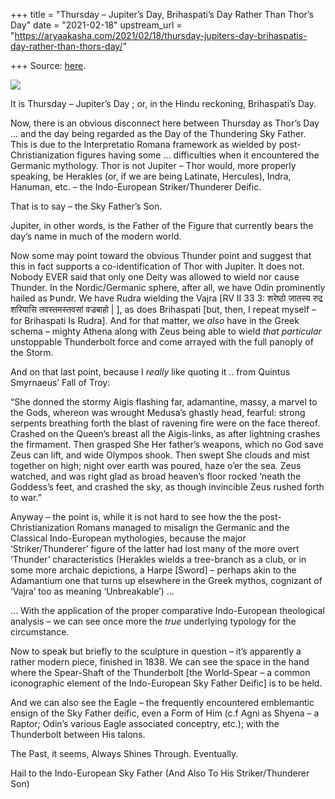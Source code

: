 +++
title = "Thursday – Jupiter’s Day, Brihaspati’s Day Rather Than Thor’s Day"
date = "2021-02-18"
upstream_url = "https://aryaakasha.com/2021/02/18/thursday-jupiters-day-brihaspatis-day-rather-than-thors-day/"

+++
Source: [here](https://aryaakasha.com/2021/02/18/thursday-jupiters-day-brihaspatis-day-rather-than-thors-day/).

![](https://aryaakasha.files.wordpress.com/2021/02/iccd11305326_galli-pietro-giove-h-3691-.jpg?w=576)

It is Thursday – Jupiter’s Day ; or, in the Hindu reckoning,
Brihaspati’s Day.

Now, there is an obvious disconnect here between Thursday as Thor’s Day
… and the day being regarded as the Day of the Thundering Sky Father.
This is due to the Interpretatio Romana framework as wielded by
post-Christianization figures having some … difficulties when it
encountered the Germanic mythology. Thor is not Jupiter – Thor would,
more properly speaking, be Herakles (or, if we are being Latinate,
Hercules), Indra, Hanuman, etc. – the Indo-European Striker/Thunderer
Deific.

That is to say – the Sky Father’s Son.

Jupiter, in other words, is the Father of the Figure that currently
bears the day’s name in much of the modern world.

Now some may point toward the obvious Thunder point and suggest that
this in fact supports a co-identification of Thor with Jupiter. It does
not. Nobody EVER said that only one Deity was allowed to wield nor cause
Thunder. In the Nordic/Germanic sphere, after all, we have Odin
prominently hailed as Þundr. We have Rudra wielding the Vajra \[RV II 33
3: शरेष्ठो जातस्य रुद्र शरियासि तवस्तमस्तवसां वज्रबाहो \| \], as does
Brihaspati \[but, then, I repeat myself – for Brihaspati Is Rudra\]. And
for that matter, we *also* have in the Greek schema – mighty Athena
along with Zeus being able to wield *that particular* unstoppable
Thunderbolt force and come arrayed with the full panoply of the Storm.

And on that last point, because I *really* like quoting it .. from
Quintus Smyrnaeus’ Fall of Troy:

“She donned the stormy Aigis flashing far, adamantine, massy, a marvel
to the Gods, whereon was wrought Medusa’s ghastly head, fearful: strong
serpents breathing forth the blast of ravening fire were on the face
thereof. Crashed on the Queen’s breast all the Aigis-links, as after
lightning crashes the firmament. Then grasped She Her father’s weapons,
which no God save Zeus can lift, and wide Olympos shook. Then swept She
clouds and mist together on high; night over earth was poured, haze o’er
the sea. Zeus watched, and was right glad as broad heaven’s floor rocked
‘neath the Goddess’s feet, and crashed the sky, as though invincible
Zeus rushed forth to war.”

Anyway – the point is, while it is not hard to see how the the
post-Christianization Romans managed to misalign the Germanic and the
Classical Indo-European mythologies, because the major
‘Striker/Thunderer’ figure of the latter had lost many of the more overt
‘Thunder’ characteristics (Herakles wields a tree-branch as a club, or
in some more archaic depictions, a Harpe \[Sword\] – perhaps akin to the
Adamantium one that turns up elsewhere in the Greek mythos, cognizant of
‘Vajra’ too as meaning ‘Unbreakable’) …

… With the application of the proper comparative Indo-European
theological analysis – we can see once more the *true* underlying
typology for the circumstance.

Now to speak but briefly to the sculpture in question – it’s apparently
a rather modern piece, finished in 1838. We can see the space in the
hand where the Spear-Shaft of the Thunderbolt \[the World-Spear – a
common iconographic element of the Indo-European Sky Father Deific\] is
to be held.

And we can also see the Eagle – the frequently encountered emblemantic
ensign of the Sky Father deific, even a Form of Him (c.f Agni as Shyena
– a Raptor; Odin’s various Eagle associated conceptry, etc.); with the
Thunderbolt between His talons.

The Past, it seems, Always Shines Through. Eventually.

Hail to the Indo-European Sky Father (And Also To His Striker/Thunderer
Son)
